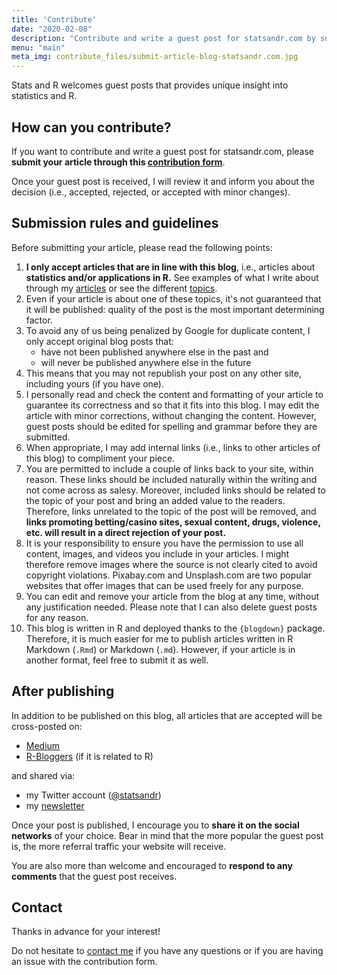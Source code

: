 ```yaml
---
title: 'Contribute'
date: "2020-02-08"
description: "Contribute and write a guest post for statsandr.com by submitting your article. To share your post on this blog, please send it using the contribution form"
menu: "main"
meta_img: contribute_files/submit-article-blog-statsandr.com.jpg
---
```


Stats and R welcomes guest posts that provides unique insight into statistics and R.

## How can you contribute?

If you want to contribute and write a guest post for statsandr.com, please **submit your article through this [contribution form](https://antoine233987.typeform.com/to/nlWzhn)**.

Once your guest post is received, I will review it and inform you about the decision (i.e., accepted, rejected, or accepted with minor changes).

## Submission rules and guidelines

Before submitting your article, please read the following points:

1. **I only accept articles that are in line with this blog**, i.e., articles about **statistics and/or applications in R.** See examples of what I write about through my [articles](/blog/) or see the different [topics](/tags/).
1. Even if your article is about one of these topics, it's not guaranteed that it will be published: quality of the post is the most important determining factor.
1. To avoid any of us being penalized by Google for duplicate content, I only accept original blog posts that:
    + have not been published anywhere else in the past and
    + will never be published anywhere else in the future
1. This means that you may not republish your post on any other site, including yours (if you have one).
1. I personally read and check the content and formatting of your article to guarantee its correctness and so that it fits into this blog. I may edit the article with minor corrections, without changing the content. However, guest posts should be edited for spelling and grammar before they are submitted.
1. When appropriate, I may add internal links (i.e., links to other articles of this blog) to compliment your piece.
1. You are permitted to include a couple of links back to your site, within reason. These links should be included naturally within the writing and not come across as salesy. Moreover, included links should be related to the topic of your post and bring an added value to the readers. Therefore, links unrelated to the topic of the post will be removed, and **links promoting betting/casino sites, sexual content, drugs, violence, etc. will result in a direct rejection of your post.**
1. It is your responsibility to ensure you have the permission to use all content, images, and videos you include in your articles. I might therefore remove images where the source is not clearly cited to avoid copyright violations. Pixabay.com and Unsplash.com are two popular websites that offer images that can be used freely for any purpose.
1. You can edit and remove your article from the blog at any time, without any justification needed. Please note that I can also delete guest posts for any reason.
1. This blog is written in R and deployed thanks to the `{blogdown}` package. Therefore, it is much easier for me to publish articles written in R Markdown (`.Rmd`) or Markdown (`.md`). However, if your article is in another format, feel free to submit it as well.

## After publishing

In addition to be published on this blog, all articles that are accepted will be cross-posted on:

- [Medium](https://antoinesoetewey.medium.com/)
- [R-Bloggers](https://www.r-bloggers.com/author/r-on-stats-and-r/) (if it is related to R)

and shared via:

- my Twitter account ([@statsandr](https://twitter.com/statsandr))
- my [newsletter](/subscribe/)

Once your post is published, I encourage you to **share it on the social networks** of your choice. Bear in mind that the more popular the guest post is, the more referral traffic your website will receive.

You are also more than welcome and encouraged to **respond to any comments** that the guest post receives.

## Contact

Thanks in advance for your interest!

Do not hesitate to [contact me](/contact/) if you have any questions or if you are having an issue with the contribution form.
